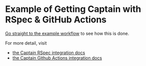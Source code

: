 # Example of Getting Captain with RSpec & GitHub Actions

[Go straight to the example workflow][workflow] to see how this is done.

For more detail, visit

- [the Captain RSpec integration docs][rspec-docs]
- [the Captain Github Actions integration docs][github-actions-docs]

[workflow]: .github/workflows/ci.yml
[rspec-docs]: https://www.rwx.com/docs/captain/test-frameworks/ruby/rspec
[github-actions-docs]: https://www.rwx.com/docs/captain/ci-platforms/github-actions
